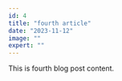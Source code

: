 ```yaml
---
id: 4
title: "fourth article"
date: "2023-11-12"
image: ""
expert: ""
---
```


This is fourth blog post content.
